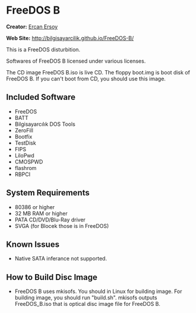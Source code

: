 # FreeDOS B

**Creator:** [Ercan Ersoy](https://github.com/ercanersoy/)

**Web Site:** http://bilgisayarcilik.github.io/FreeDOS-B/

This is a FreeDOS disturbition.

Softwares of FreeDOS B licensed under various licenses.

The CD image FreeDOS B.iso is live CD. The floppy boot.img is boot disk of FreeDOS B. If you can't boot from CD, you should use this image.

## Included Software

* FreeDOS
* BATT
* Bilgisayarcılık DOS Tools
* ZeroFill
* Bootfix
* TestDisk
* FIPS
* LiloPwd
* CMOSPWD
* flashrom
* RBPCI

## System Requirements

* 80386 or higher
* 32 MB RAM or higher
* PATA CD/DVD/Blu-Ray driver
* SVGA (for Blocek those is in FreeDOS)

## Known Issues

* Native SATA inferance not supported.



## How to Build Disc Image

* FreeDOS B uses mkisofs. You should in Linux for building image. For building image, you should run "build.sh". mkisofs outputs FreeDOS_B.iso that is optical disc image file for FreeDOS B.